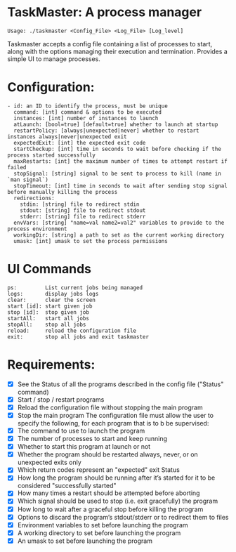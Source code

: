# TaskMaster: A process manager

`Usage: ./taskmaster <Config_File> <Log_File> [Log_level]`

Taskmaster accepts a config file containing a list of processes to start, along with the options managing their execution and termination. Provides a simple UI to manage processes.

# Configuration:

```
- id: an ID to identify the process, must be unique
  command: [int] command & options to be executed
  instances: [int] number of instances to launch
  atLaunch: [bool=true] [default=true] whether to launch at startup
  restartPolicy: [always|unexpected|never] whether to restart instances always|never|unexpected exit
  expectedExit: [int] the expected exit code
  startCheckup: [int] time in seconds to wait before checking if the process started successfully
  maxRestarts: [int] the maximum number of times to attempt restart if failed
  stopSignal: [string] signal to be sent to process to kill (name in `man signal`)
  stopTimeout: [int] time in seconds to wait after sending stop signal before manually killing the process
  redirections:
    stdin: [string] file to redirect stdin
    stdout: [string] file to redirect stdout
    stderr: [string] file to redirect stderr
  envVars: [string] "name=val name2=val2" variables to provide to the process environment
  workingDir: [string] a path to set as the current working directory
  umask: [int] umask to set the process permissions
```

# UI Commands

```
ps:         List current jobs being managed
logs:       display jobs logs
clear:      clear the screen
start [id]: start given job
stop [id]:  stop given job
startAll:   start all jobs
stopAll:    stop all jobs
reload:     reload the configuration file
exit:       stop all jobs and exit taskmaster
```

# Requirements:

- [x] See the Status of all the programs described in the config file ("Status" command)
- [x] Start / stop / restart programs
- [x] Reload the configuration file without stopping the main program
- [x] Stop the main program
The configuration file must allow the user to specify the following, for each program that is to b be supervised:
- [x] The command to use to launch the program
- [x] The number of processes to start and keep running
- [x] Whether to start this program at launch or not
- [x] Whether the program should be restarted always, never, or on unexpected exits only
- [x] Which return codes represent an "expected" exit Status
- [x] How long the program should be running after it’s started for it to be considered "successfully started"
- [x] How many times a restart should be attempted before aborting
- [x] Which signal should be used to stop (i.e. exit gracefully) the program
- [x] How long to wait after a graceful stop before killing the program
- [x] Options to discard the program’s stdout/stderr or to redirect them to files
- [x] Environment variables to set before launching the program
- [x] A working directory to set before launching the program
- [x] An umask to set before launching the program